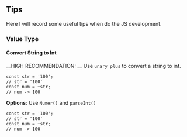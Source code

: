 ## Tips

Here I will record some useful tips when do the JS development.

### Value Type
#### Convert String to Int
__HIGH RECOMMENDATION: __ Use `unary plus` to convert a string to int.

```
const str = '100';
// str = '100'
const num = +str;
// num -> 100
```

__Options__: Use `Numer()` and `parseInt()`
```
const str = '100';
// str = '100'
const num = +str;
// num -> 100

```
